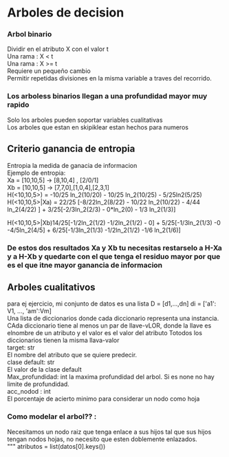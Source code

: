# Arboles de decision
### Arbol binario
  Dividir en el atributo X con el valor t  
    Una rama : X < t  
    Una rama : X >= t  
  Requiere un pequeño cambio  
    Permitir repetidas divisiones en la misma variable a traves del recorrido.  
### Los arboless binarios llegan a una profundidad mayor muy rapido  
Solo los arboles pueden soportar variables cualitativas  
Los arboles que estan en skipiklear estan hechos para numeros  

## Criterio ganancia de entropia  
Entropia la medida de ganacia de informacion  
Ejemplo de entropia:  
  Xa = [10,10,5] -> [8,10,4] , [2/0/1]  
  Xb = [10,10,5] -> [7,7,0],[1,0,4],[2,3,1]  
  H(<10,10,5>) = -10/25 ln_2(10/20) - 10/25 ln_2(10/25) - 5/25ln2(5/25)  
  H(<10,10,5>|Xa) = 22/25 [-8/22ln_2(8/22) - 10/22 ln_2(10/22) - 4/44 ln_2(4/22) ] + 3/25[-2/3ln_2(2/3) - 0*ln_2(0) - 1/3 ln_2(1/3)]  

  H(<10,10,5>|Xb)14/25[-1/2ln_2(1/2) -1/2ln_2(1/2) - 0] + 5/25[-1/3ln_2(1/3) -0 -4/5ln_2(4/5] + 6/25[-1/3ln_2(1/3) -1/2ln_2(1/2) -1/6 ln_2(1/6)]
### De estos dos resultados Xa y Xb tu necesitas restarselo a H-Xa y a H-Xb y quedarte con el que tenga el residuo mayor por que es el que itne mayor ganancia de informacion

## Arboles cualitativos
para ej ejercicio, mi conjunto de datos es una lista D = [d1,...,dn]  di = ['a1': V1, ..., 'am':Vm]  
Una lista de diccionarios donde cada diccionario representa una instancia.  
CAda diccionario tiene al menos un par de llave-vLOR, donde la llave es elnombre de un atributo y el valor es el valor del atributo
Totodos los diccionarios tienen la misma llava-valor  
target: str  
  El nombre del atributo que se quiere predecir.  
clase default: str  
  El valor de la clase default  
Max_profundidad: int
  la maxima profundidad del arbol. Si es none no hay limite de profundidad.  
acc_nodod : int  
  El porcentaje de acierto minimo para considerar un nodo como hoja  
### Como modelar el arbol?? :

Necesitamos un nodo raiz que tenga enlace a sus hijos tal que sus hijos tengan nodos hojas, no necesito que esten doblemente enlazados.  
"""
   atributos = list(datos[0].keys())
